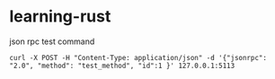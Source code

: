 # learning-rust


json rpc test command

`
curl -X POST -H "Content-Type: application/json" -d '{"jsonrpc": "2.0", "method": "test_method", "id":1 }'
127.0.0.1:5113
`
